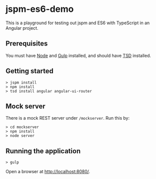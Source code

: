 # jspm-es6-demo

This is a playground for testing out jspm and ES6 with TypeScript in an Angular project.

## Prerequisites

You must have [Node](https://nodejs.org/en/) and [Gulp](http://gulpjs.com/) installed, and should have [TSD](https://github.com/DefinitelyTyped/tsd) installed.
 
## Getting started

```
> jspm install
> npm install
> tsd install angular angular-ui-router
```

## Mock server

There is a mock REST server under `/mockserver`. Run this by:

```
> cd mockserver
> npm install
> node server
```

## Running the application

```
> gulp
```

Open a browser at [http://localhost:8080/](http://localhost:8080/).

